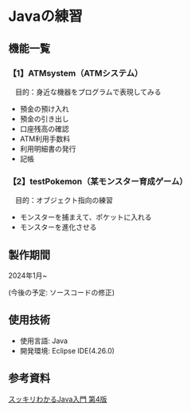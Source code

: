 # Javaの練習

## 機能一覧
### 【1】ATMsystem（ATMシステム）
　目的：身近な機器をプログラムで表現してみる
* 預金の預け入れ
* 預金の引き出し
* 口座残高の確認
* ATM利用手数料
* 利用明細書の発行
* 記帳
### 【2】testPokemon（某モンスター育成ゲーム）
　目的：オブジェクト指向の練習
* モンスターを捕まえて、ポケットに入れる
* モンスターを進化させる

## 製作期間
2024年1月~

(今後の予定: ソースコードの修正)

## 使用技術
* 使用言語: Java
* 開発環境: Eclipse IDE(4.26.0)

## 参考資料
[スッキリわかるJava入門 第4版](https://sukkiri.jp/books/sukkiri_java4)

